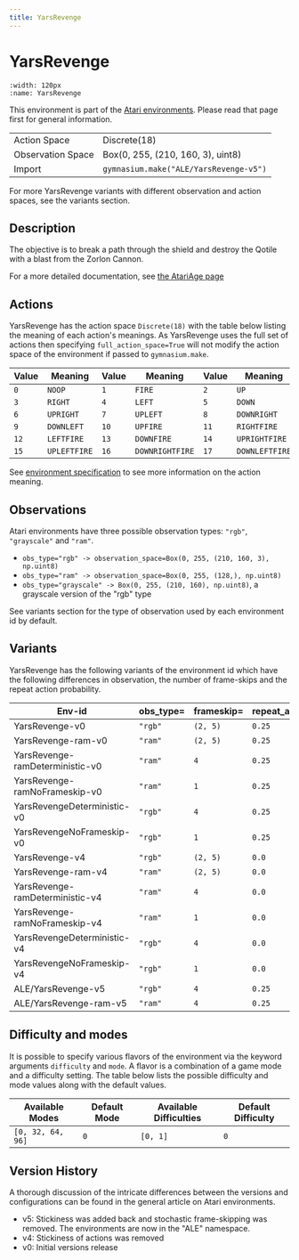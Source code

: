 ```yaml
---
title: YarsRevenge
---
```


# YarsRevenge

```{figure} ../_static/videos/environments/yars_revenge.gif
:width: 120px
:name: YarsRevenge
```

This environment is part of the <a href='..'>Atari environments</a>. Please read that page first for general information.

|   |   |
|---|---|
| Action Space | Discrete(18) |
| Observation Space | Box(0, 255, (210, 160, 3), uint8) |
| Import | `gymnasium.make("ALE/YarsRevenge-v5")` |

For more YarsRevenge variants with different observation and action spaces, see the variants section.

## Description

The objective is to break a path through the shield and destroy the Qotile with a blast from the Zorlon Cannon.

For a more detailed documentation, see [the AtariAge page](https://atariage.com/manual_page.php?SoftwareLabelID=603&currentPage=1&maxPages=12)

## Actions

YarsRevenge has the action space `Discrete(18)` with the table below listing the meaning of each action's meanings.
As YarsRevenge uses the full set of actions then specifying `full_action_space=True` will not modify the action space of the environment if passed to `gymnasium.make`.

| Value   | Meaning      | Value   | Meaning         | Value   | Meaning        |
|---------|--------------|---------|-----------------|---------|----------------|
| `0`     | `NOOP`       | `1`     | `FIRE`          | `2`     | `UP`           |
| `3`     | `RIGHT`      | `4`     | `LEFT`          | `5`     | `DOWN`         |
| `6`     | `UPRIGHT`    | `7`     | `UPLEFT`        | `8`     | `DOWNRIGHT`    |
| `9`     | `DOWNLEFT`   | `10`    | `UPFIRE`        | `11`    | `RIGHTFIRE`    |
| `12`    | `LEFTFIRE`   | `13`    | `DOWNFIRE`      | `14`    | `UPRIGHTFIRE`  |
| `15`    | `UPLEFTFIRE` | `16`    | `DOWNRIGHTFIRE` | `17`    | `DOWNLEFTFIRE` |

See [environment specification](../env-spec) to see more information on the action meaning.

## Observations

Atari environments have three possible observation types: `"rgb"`, `"grayscale"` and `"ram"`.

- `obs_type="rgb" -> observation_space=Box(0, 255, (210, 160, 3), np.uint8)`
- `obs_type="ram" -> observation_space=Box(0, 255, (128,), np.uint8)`
- `obs_type="grayscale" -> Box(0, 255, (210, 160), np.uint8)`, a grayscale version of the "rgb" type

See variants section for the type of observation used by each environment id by default.


## Variants

YarsRevenge has the following variants of the environment id which have the following differences in observation,
the number of frame-skips and the repeat action probability.

| Env-id                          | obs_type=   | frameskip=   | repeat_action_probability=   |
|---------------------------------|-------------|--------------|------------------------------|
| YarsRevenge-v0                  | `"rgb"`     | `(2, 5)`     | `0.25`                       |
| YarsRevenge-ram-v0              | `"ram"`     | `(2, 5)`     | `0.25`                       |
| YarsRevenge-ramDeterministic-v0 | `"ram"`     | `4`          | `0.25`                       |
| YarsRevenge-ramNoFrameskip-v0   | `"ram"`     | `1`          | `0.25`                       |
| YarsRevengeDeterministic-v0     | `"rgb"`     | `4`          | `0.25`                       |
| YarsRevengeNoFrameskip-v0       | `"rgb"`     | `1`          | `0.25`                       |
| YarsRevenge-v4                  | `"rgb"`     | `(2, 5)`     | `0.0`                        |
| YarsRevenge-ram-v4              | `"ram"`     | `(2, 5)`     | `0.0`                        |
| YarsRevenge-ramDeterministic-v4 | `"ram"`     | `4`          | `0.0`                        |
| YarsRevenge-ramNoFrameskip-v4   | `"ram"`     | `1`          | `0.0`                        |
| YarsRevengeDeterministic-v4     | `"rgb"`     | `4`          | `0.0`                        |
| YarsRevengeNoFrameskip-v4       | `"rgb"`     | `1`          | `0.0`                        |
| ALE/YarsRevenge-v5              | `"rgb"`     | `4`          | `0.25`                       |
| ALE/YarsRevenge-ram-v5          | `"ram"`     | `4`          | `0.25`                       |

## Difficulty and modes

It is possible to specify various flavors of the environment via the keyword arguments `difficulty` and `mode`.
A flavor is a combination of a game mode and a difficulty setting. The table below lists the possible difficulty and mode values
along with the default values.

| Available Modes   | Default Mode   | Available Difficulties   | Default Difficulty   |
|-------------------|----------------|--------------------------|----------------------|
| `[0, 32, 64, 96]` | `0`            | `[0, 1]`                 | `0`                  |

## Version History

A thorough discussion of the intricate differences between the versions and configurations can be found in the general article on Atari environments.

* v5: Stickiness was added back and stochastic frame-skipping was removed. The environments are now in the "ALE" namespace.
* v4: Stickiness of actions was removed
* v0: Initial versions release
